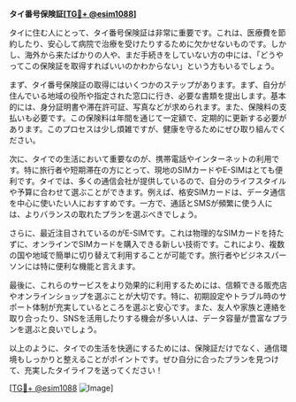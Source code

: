 **タイ番号保険証[[TG💪+ @esim1088](https://t.me/s/esim1088)]**

タイに住む人にとって、タイ番号保険証は非常に重要です。これは、医療費を節約したり、安心して病院で治療を受けたりするために欠かせないものです。しかし、海外から来たばかりの人や、まだ手続きをしていない方の中には、「どうやってこの保険証を取得すればいいのかわからない」という方もいるでしょう。

まず、タイ番号保険証の取得にはいくつかのステップがあります。まず、自分が住んでいる地域の役所や指定された窓口に行き、必要な書類を提出します。基本的には、身分証明書や滞在許可証、写真などが求められます。また、保険料の支払いも必要です。この保険料は年間を通じて一定額で、定期的に更新する必要があります。このプロセスは少し煩雑ですが、健康を守るためにぜひ取り組んでください。

次に、タイでの生活において重要なのが、携帯電話やインターネットの利用です。特に旅行者や短期滞在の方にとって、現地のSIMカードやE-SIMはとても便利です。タイでは、多くの通信会社が提供しているので、自分のライフスタイルや予算に合わせて選ぶことができます。例えば、格安SIMカードは、データ通信を中心に使いたい人におすすめです。一方で、通話とSMSが頻繁に使う人には、よりバランスの取れたプランを選ぶべきでしょう。

さらに、最近注目されているのがE-SIMです。これは物理的なSIMカードを持たずに、オンラインでSIMカードを購入できる新しい技術です。これにより、複数の国や地域で簡単に切り替えて利用することが可能です。旅行者やビジネスパーソンには特に便利な機能と言えます。

最後に、これらのサービスをより効果的に利用するためには、信頼できる販売店やオンラインショップを選ぶことが大切です。特に、初期設定やトラブル時のサポート体制が充実しているところを選ぶと安心です。また、友人や家族と連絡を取り合ったり、SNSを活用したりする機会が多い人は、データ容量が豊富なプランを選ぶと良いでしょう。

以上のように、タイでの生活を快適にするためには、保険証だけでなく、通信環境もしっかりと整えることがポイントです。ぜひ自分に合ったプランを見つけて、充実したタイライフを送ってください！

[[TG💪+ @esim1088](https://t.me/s/esim1088) ![Image](https://i.postimg.cc/Y0z9fWf4/image.png)]